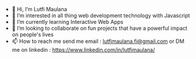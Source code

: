 - 👋 Hi, I’m Lutfi Maulana
- 👀 I’m interested in all thing web development technology with Javascript
- 🌱 I’m currently learning Interactive Web Apps
- 💞️ I’m looking to collaborate on fun projects that have a powerful impact on people's lives
- 📫 How to reach me send me email : lutfimaulana.fi@gmail.com or DM me on linkedin : https://www.linkedin.com/in/lutfimaulana/

<!---
lutfimaulana17/lutfimaulana17 is a ✨ special ✨ repository because its `README.md` (this file) appears on your GitHub profile.
You can click the Preview link to take a look at your changes.
--->
